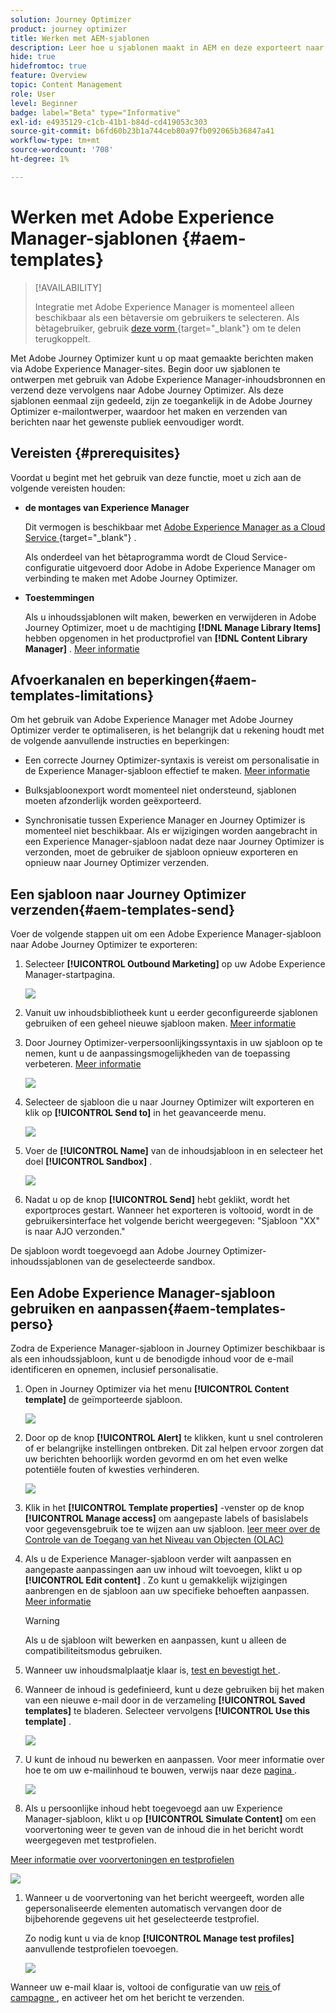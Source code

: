 ```yaml
---
solution: Journey Optimizer
product: journey optimizer
title: Werken met AEM-sjablonen
description: Leer hoe u sjablonen maakt in AEM en deze exporteert naar Journey Optimizer
hide: true
hidefromtoc: true
feature: Overview
topic: Content Management
role: User
level: Beginner
badge: label="Beta" type="Informative"
exl-id: e4935129-c1cb-41b1-b84d-cd419053c303
source-git-commit: b6fd60b23b1a744ceb80a97fb092065b36847a41
workflow-type: tm+mt
source-wordcount: '708'
ht-degree: 1%

---
```


# Werken met Adobe Experience Manager-sjablonen {#aem-templates}

>[!AVAILABILITY]
>
>Integratie met Adobe Experience Manager is momenteel alleen beschikbaar als een bètaversie om gebruikers te selecteren.
> Als bètagebruiker, gebruik [ deze vorm ](https://forms.office.com/pages/responsepage.aspx?id=Wht7-jR7h0OUrtLBeN7O4Wf0cbVTQ3tCpW_unE-w8-JUN1FaNlAzNkhPSUdaSkJXVFRCNTRJNVRFSy4u){target="_blank"}  om te delen terugkoppelt.

Met Adobe Journey Optimizer kunt u op maat gemaakte berichten maken via Adobe Experience Manager-sites. Begin door uw sjablonen te ontwerpen met gebruik van Adobe Experience Manager-inhoudsbronnen en verzend deze vervolgens naar Adobe Journey Optimizer. Als deze sjablonen eenmaal zijn gedeeld, zijn ze toegankelijk in de Adobe Journey Optimizer e-mailontwerper, waardoor het maken en verzenden van berichten naar het gewenste publiek eenvoudiger wordt.

## Vereisten {#prerequisites}

Voordat u begint met het gebruik van deze functie, moet u zich aan de volgende vereisten houden:

* **de montages van Experience Manager**

  Dit vermogen is beschikbaar met [ Adobe Experience Manager as a Cloud Service ](https://experienceleague.adobe.com/docs/experience-manager-cloud-service/content/overview/introduction.html?lang=nl-NL){target="_blank"} .

  Als onderdeel van het bètaprogramma wordt de Cloud Service-configuratie uitgevoerd door Adobe in Adobe Experience Manager om verbinding te maken met Adobe Journey Optimizer.

* **Toestemmingen**

  Als u inhoudssjablonen wilt maken, bewerken en verwijderen in Adobe Journey Optimizer, moet u de machtiging **[!DNL Manage Library Items]** hebben opgenomen in het productprofiel van **[!DNL Content Library Manager]** . [Meer informatie](../administration/ootb-product-profiles.md#content-library-manager)

## Afvoerkanalen en beperkingen{#aem-templates-limitations}

Om het gebruik van Adobe Experience Manager met Adobe Journey Optimizer verder te optimaliseren, is het belangrijk dat u rekening houdt met de volgende aanvullende instructies en beperkingen:

* Een correcte Journey Optimizer-syntaxis is vereist om personalisatie in de Experience Manager-sjabloon effectief te maken. [Meer informatie](../personalization/personalization-syntax.md)

* Bulksjabloonexport wordt momenteel niet ondersteund, sjablonen moeten afzonderlijk worden geëxporteerd.

* Synchronisatie tussen Experience Manager en Journey Optimizer is momenteel niet beschikbaar. Als er wijzigingen worden aangebracht in een Experience Manager-sjabloon nadat deze naar Journey Optimizer is verzonden, moet de gebruiker de sjabloon opnieuw exporteren en opnieuw naar Journey Optimizer verzenden.

## Een sjabloon naar Journey Optimizer verzenden{#aem-templates-send}

Voer de volgende stappen uit om een Adobe Experience Manager-sjabloon naar Adobe Journey Optimizer te exporteren:

1. Selecteer **[!UICONTROL Outbound Marketing]** op uw Adobe Experience Manager-startpagina.

   ![](assets/aem-outbound-menu.png)

1. Vanuit uw inhoudsbibliotheek kunt u eerder geconfigureerde sjablonen gebruiken of een geheel nieuwe sjabloon maken. [Meer informatie](https://experienceleague.adobe.com/docs/experience-manager-65/authoring/authoring/managing-pages.html?lang=nl-NL#creating-a-new-page)

1. Door Journey Optimizer-verpersoonlijkingssyntaxis in uw sjabloon op te nemen, kunt u de aanpassingsmogelijkheden van de toepassing verbeteren. [Meer informatie](../personalization/personalization-syntax.md)

   ![](assets/aem_ajo_4.png)

1. Selecteer de sjabloon die u naar Journey Optimizer wilt exporteren en klik op **[!UICONTROL Send to]** in het geavanceerde menu.

   ![](assets/aem-advanced-menu.png)

1. Voer de **[!UICONTROL Name]** van de inhoudsjabloon in en selecteer het doel **[!UICONTROL Sandbox]** .

   ![](assets/aem-send-template-settings.png)

1. Nadat u op de knop **[!UICONTROL Send]** hebt geklikt, wordt het exportproces gestart. Wanneer het exporteren is voltooid, wordt in de gebruikersinterface het volgende bericht weergegeven: &quot;Sjabloon &quot;XX&quot; is naar AJO verzonden.&quot;

De sjabloon wordt toegevoegd aan Adobe Journey Optimizer-inhoudssjablonen van de geselecteerde sandbox.

## Een Adobe Experience Manager-sjabloon gebruiken en aanpassen{#aem-templates-perso}

Zodra de Experience Manager-sjabloon in Journey Optimizer beschikbaar is als een inhoudssjabloon, kunt u de benodigde inhoud voor de e-mail identificeren en opnemen, inclusief personalisatie.

1. Open in Journey Optimizer via het menu **[!UICONTROL Content template]** de geïmporteerde sjabloon.

   ![](assets/aem_ajo_1.png)

1. Door op de knop **[!UICONTROL Alert]** te klikken, kunt u snel controleren of er belangrijke instellingen ontbreken. Dit zal helpen ervoor zorgen dat uw berichten behoorlijk worden gevormd en om het even welke potentiële fouten of kwesties verhinderen.

   ![](assets/aem_ajo_2.png)

1. Klik in het **[!UICONTROL Template properties]** -venster op de knop **[!UICONTROL Manage access]** om aangepaste labels of basislabels voor gegevensgebruik toe te wijzen aan uw sjabloon. [ leer meer over de Controle van de Toegang van het Niveau van Objecten (OLAC) ](../administration/object-based-access.md)

1. Als u de Experience Manager-sjabloon verder wilt aanpassen en aangepaste aanpassingen aan uw inhoud wilt toevoegen, klikt u op **[!UICONTROL Edit content]** . Zo kunt u gemakkelijk wijzigingen aanbrengen en de sjabloon aan uw specifieke behoeften aanpassen. [Meer informatie](../email/get-started-email-design.md)

   >[!WARNING]
   >
   > Als u de sjabloon wilt bewerken en aanpassen, kunt u alleen de compatibiliteitsmodus gebruiken.

1. Wanneer uw inhoudsmalplaatje klaar is, [ test en bevestigt het ](../content-management/content-templates.md#test-template).

1. Wanneer de inhoud is gedefinieerd, kunt u deze gebruiken bij het maken van een nieuwe e-mail door in de verzameling **[!UICONTROL Saved templates]** te bladeren. Selecteer vervolgens **[!UICONTROL Use this template]** .

   ![](assets/aem_ajo_3.png)

1. U kunt de inhoud nu bewerken en aanpassen. Voor meer informatie over hoe te om uw e-mailinhoud te bouwen, verwijs naar deze [ pagina ](../email/content-from-scratch.md).

   ![](assets/aem_ajo_5.png)

1. Als u persoonlijke inhoud hebt toegevoegd aan uw Experience Manager-sjabloon, klikt u op **[!UICONTROL Simulate Content]** om een voorvertoning weer te geven van de inhoud die in het bericht wordt weergegeven met testprofielen.

[Meer informatie over voorvertoningen en testprofielen](../content-management/preview-test.md)

   ![](assets/aem_ajo_6.png)

1. Wanneer u de voorvertoning van het bericht weergeeft, worden alle gepersonaliseerde elementen automatisch vervangen door de bijbehorende gegevens uit het geselecteerde testprofiel.

   Zo nodig kunt u via de knop **[!UICONTROL Manage test profiles]** aanvullende testprofielen toevoegen.

   ![](assets/aem_ajo_7.png)

Wanneer uw e-mail klaar is, voltooi de configuratie van uw [ reis ](../building-journeys/journey-gs.md) of [ campagne ](../campaigns/create-campaign.md), en activeer het om het bericht te verzenden.
